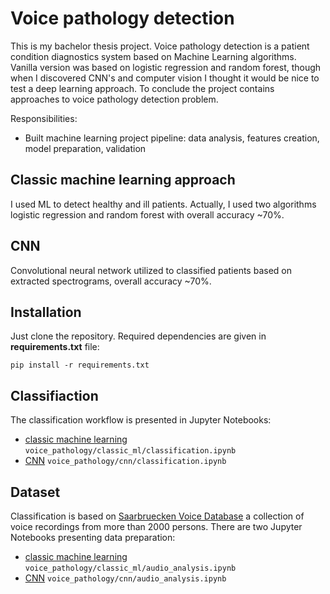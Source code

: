 # Voice pathology detection
This is my bachelor thesis project. Voice pathology detection is a patient condition diagnostics system based on Machine Learning algorithms. Vanilla version was based on logistic regression and random forest, though when I discovered CNN's and computer vision I thought it would be nice to test a deep learning approach. To conclude the project contains approaches to voice pathology detection problem.

Responsibilities:
* Built machine learning project pipeline: data analysis, features creation, model preparation, validation 

## Classic machine learning approach
I used ML to detect healthy and ill patients. Actually, I used two algorithms logistic regression and random forest with overall accuracy ~70%.

## CNN
Convolutional neural network utilized to classified patients based on extracted spectrograms, overall accuracy ~70%.


## Installation
Just clone the repository. Required dependencies are given in **requirements.txt** file:

`pip install -r requirements.txt`

## Classifiaction
The classification workflow is presented in Jupyter Notebooks:
* [classic machine learning](voice_pathology/classic_ml/classification.ipynb) `voice_pathology/classic_ml/classification.ipynb`
* [CNN](voice_pathology/cnn/classification.ipynb) `voice_pathology/cnn/classification.ipynb`

## Dataset
Classification is based on [Saarbruecken Voice Database](http://www.stimmdatenbank.coli.uni-saarland.de/help_en.php4) a collection of voice recordings from more than 2000 persons. There are two Jupyter Notebooks presenting data preparation:
* [classic machine learning](voice_pathology/classic_ml/audio_analysis.ipynb) `voice_pathology/classic_ml/audio_analysis.ipynb`
* [CNN](voice_pathology/cnn/audio_analysis.ipynb) `voice_pathology/cnn/audio_analysis.ipynb`
